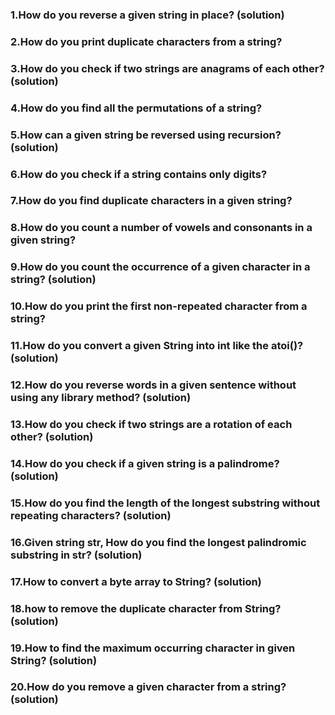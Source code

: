
### 1.How do you reverse a given string in place? (solution)
### 2.How do you print duplicate characters from a string?
### 3.How do you check if two strings are anagrams of each other?      (solution)
### 4.How do you find all the permutations of a string?
### 5.How can a given string be reversed using recursion? (solution)
### 6.How do you check if a string contains only digits?
### 7.How do you find duplicate characters in a given string?
### 8.How do you count a number of vowels and consonants in a given string?
### 9.How do you count the occurrence of a given character in a string? (solution)
### 10.How do you print the first non-repeated character from a string?
### 11.How do you convert a given String into int like the atoi()? (solution)
### 12.How do you reverse words in a given sentence without using any library method? (solution)
### 13.How do you check if two strings are a rotation of each other? (solution)
### 14.How do you check if a given string is a palindrome? (solution)
### 15.How do you find the length of the longest substring without repeating characters? (solution)
### 16.Given string str, How do you find the longest palindromic substring in str? (solution)
### 17.How to convert a byte array to String? (solution)
### 18.how to remove the duplicate character from String? (solution)
### 19.How to find the maximum occurring character in given String? (solution)
### 20.How do you remove a given character from a string? (solution)
